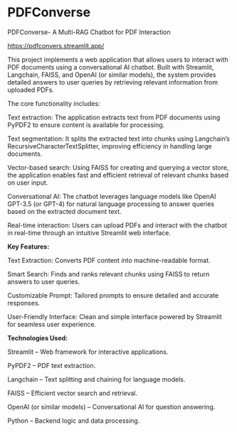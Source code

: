 # PDFConverse
PDFConverse- A Multi-RAG Chatbot for PDF Interaction

https://pdfconvers.streamlit.app/

This project implements a web application that allows users to interact with PDF documents using a conversational AI chatbot. Built with Streamlit, Langchain, FAISS, and OpenAI (or similar models), the system provides detailed answers to user queries by retrieving relevant information from uploaded PDFs.

The core functionality includes:

Text extraction: The application extracts text from PDF documents using PyPDF2 to ensure content is available for processing.

Text segmentation: It splits the extracted text into chunks using Langchain’s RecursiveCharacterTextSplitter, improving efficiency in handling large documents.

Vector-based search: Using FAISS for creating and querying a vector store, the application enables fast and efficient retrieval of relevant chunks based on user input.

Conversational AI: The chatbot leverages language models like OpenAI GPT-3.5 (or GPT-4) for natural language processing to answer queries based on the extracted document text.

Real-time interaction: Users can upload PDFs and interact with the chatbot in real-time through an intuitive Streamlit web interface.


**Key Features:**

Text Extraction: Converts PDF content into machine-readable format.

Smart Search: Finds and ranks relevant chunks using FAISS to return answers to user queries.

Customizable Prompt: Tailored prompts to ensure detailed and accurate responses.

User-Friendly Interface: Clean and simple interface powered by Streamlit for seamless user experience.


**Technologies Used:**

Streamlit – Web framework for interactive applications.

PyPDF2 – PDF text extraction.

Langchain – Text splitting and chaining for language models.

FAISS – Efficient vector search and retrieval.

OpenAI (or similar models) – Conversational AI for question answering.

Python – Backend logic and data processing.
